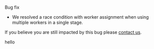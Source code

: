 Bug fix

* We resolved a race condition with worker assignment when using multiple workers in a single stage. 

If you believe you are still impacted by this bug please [contact us](https://snap-ci.com/contact-us). 


hello

